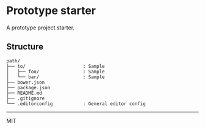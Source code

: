 # Prototype starter

A prototype project starter.

## Structure
```
path/
├── to/                     : Sample
│   ├── foo/                : Sample
│   └── bar/                : Sample
├── bower.json
├── package.json
├── README.md
├── .gitignore
└── .editorconfig           : General editor config
```

---

MIT
